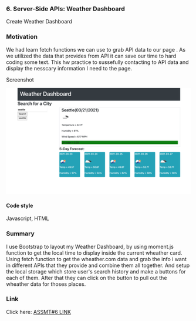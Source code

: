 ### 6. Server-Side APIs: Weather Dashboard

Create Weather Dashboard


### Motivation

We had learn fetch functions we can use to grab API data to our page . As we utilized the data that provides from API it can save our time to hard coding some text. This hw practice to sussefully contacting to API data and display the nesscary information I need to the page.


Screenshot

![Screenshot of HW website](/Assets/hw06website.png)

#### Code style

Javascript, HTML 


### Summary

I use Bootstrap to layout my Weather Dashboard, by using moment.js function to get the local time to display inside the current wheather card. Using fetch function to get the wheather.com data and grab the info i want in different APIs that they provide and combine them all together. And setup the local storage which store user's search history and make a buttons for each of them. After that they can click on the button to pull out the wheather data for thoses places.


### Link

Click here: [ASSMT#6 LINK](https://anniechen9025.github.io/Server-Side-APIs-Weather-Dashboard/) 

